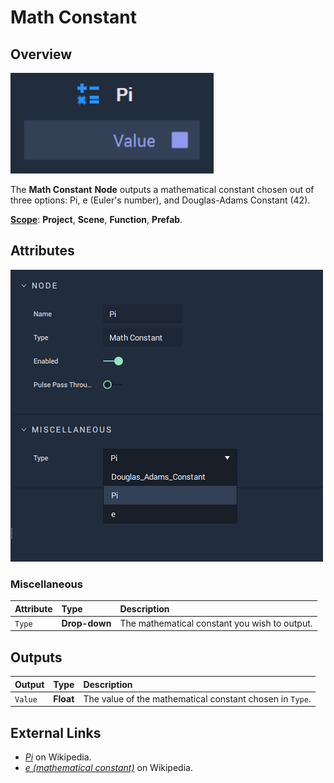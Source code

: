 # Math Constant

## Overview

![The Math Constant Node.](../../.gitbook/assets/piupdatedimage.png)

The **Math Constant** **Node** outputs a mathematical constant chosen out of three options: Pi, e \(Euler's number\), and Douglas-Adams Constant \(42\).

[**Scope**](../overview.md#scopes): **Project**, **Scene**, **Function**, **Prefab**.

## Attributes

![The Math Constant Node Attributes.](../../.gitbook/assets/node-math-constant2-attr.png)

### Miscellaneous

| Attribute | Type | Description |
| :--- | :--- | :--- |
| `Type` | **Drop-down** | The mathematical constant you wish to output. |

## Outputs

| Output | Type | Description |
| :--- | :--- | :--- |
| `Value` | **Float** | The value of the mathematical constant chosen in `Type`. |

## External Links

* [_Pi_](https://en.wikipedia.org/wiki/Pi) on Wikipedia.
* [_e \(mathematical constant\)_](https://en.wikipedia.org/wiki/E_%28mathematical_constant%29) on Wikipedia.

